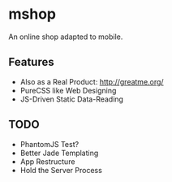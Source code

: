 # mshop

An online shop adapted to mobile.

## Features

- Also as a Real Product: <http://greatme.org/>
- PureCSS like Web Designing
- JS-Driven Static Data-Reading

## TODO

- PhantomJS Test?
- Better Jade Templating
- App Restructure
- Hold the Server Process
